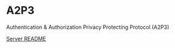 A2P3
====

Authentication &amp; Authorization Privacy Protecting Protocol (A2P3)

[Server README](./server/README.md)

